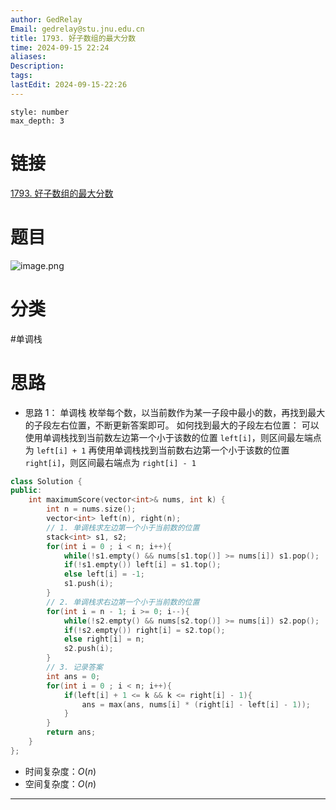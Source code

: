 ```yaml
---
author: GedRelay
Email: gedrelay@stu.jnu.edu.cn
title: 1793. 好子数组的最大分数
time: 2024-09-15 22:24
aliases: 
Description: 
tags: 
lastEdit: 2024-09-15-22:26
---
```


```toc
style: number
max_depth: 3
```

# 链接
[1793. 好子数组的最大分数](https://leetcode.cn/problems/maximum-score-of-a-good-subarray/) 

# 题目
![image.png](https://ged-pic-bed.oss-cn-guangzhou.aliyuncs.com/img/202409152225141.png)


# 分类
#单调栈 

# 思路
- 思路 1：
单调栈
枚举每个数，以当前数作为某一子段中最小的数，再找到最大的子段左右位置，不断更新答案即可。
如何找到最大的子段左右位置：
可以使用单调栈找到当前数左边第一个小于该数的位置 `left[i]`，则区间最左端点为 `left[i] + 1` 
再使用单调栈找到当前数右边第一个小于该数的位置 `right[i]`，则区间最右端点为 `right[i] - 1`  


```cpp
class Solution {
public:
    int maximumScore(vector<int>& nums, int k) {
        int n = nums.size();
        vector<int> left(n), right(n);
        // 1. 单调栈求左边第一个小于当前数的位置
        stack<int> s1, s2;
        for(int i = 0 ; i < n; i++){
            while(!s1.empty() && nums[s1.top()] >= nums[i]) s1.pop();
            if(!s1.empty()) left[i] = s1.top();
            else left[i] = -1;
            s1.push(i);
        }
        // 2. 单调栈求右边第一个小于当前数的位置
        for(int i = n - 1; i >= 0; i--){
            while(!s2.empty() && nums[s2.top()] >= nums[i]) s2.pop();
            if(!s2.empty()) right[i] = s2.top();
            else right[i] = n;
            s2.push(i);
        }
        // 3. 记录答案
        int ans = 0;
        for(int i = 0 ; i < n; i++){
            if(left[i] + 1 <= k && k <= right[i] - 1){
                ans = max(ans, nums[i] * (right[i] - left[i] - 1));
            }
        }
        return ans;
    }
};
```


- 时间复杂度：${O\left( n \right)  }$ 
- 空间复杂度：${O\left( n \right)  }$ 


---

